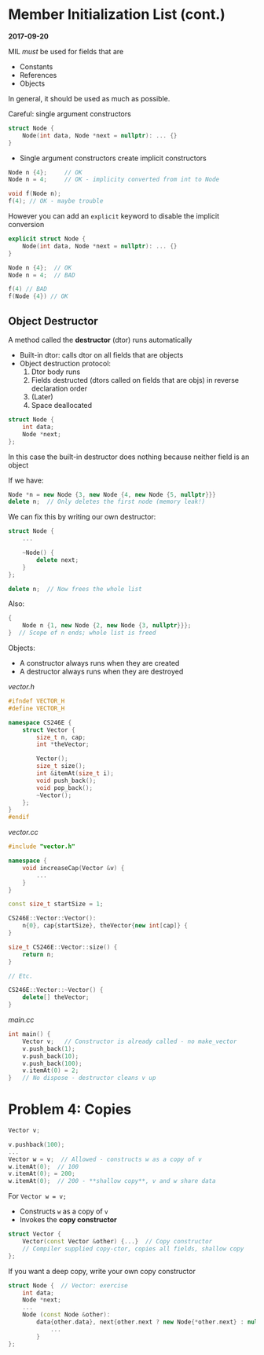 # Member Initialization List (cont.)
**2017-09-20**

MIL _must_ be used for fields that are 

- Constants
- References
- Objects

In general, it should be used as much as possible.

Careful: single argument constructors
```C++
struct Node {
    Node(int data, Node *next = nullptr): ... {}
}
```

- Single argument constructors create implicit constructors

```C++
Node n {4};     // OK
Node n = 4;     // OK - implicity converted from int to Node

void f(Node n);
f(4); // OK - maybe trouble
```

However you can add an `explicit` keyword to disable the implicit conversion

```C++
explicit struct Node {
    Node(int data, Node *next = nullptr): ... {}
}

Node n {4};  // OK
Node n = 4;  // BAD

f(4) // BAD
f(Node {4}) // OK
```

## Object Destructor

A method called the **destructor** (dtor) runs automatically

- Built-in dtor: calls dtor on all fields that are objects
- Object destruction protocol:
    1. Dtor body runs
    2. Fields destructed (dtors called on fields that are objs) in reverse declaration order
    3. (Later)
    4. Space deallocated

```C++
struct Node {
    int data;
    Node *next;
};
```

In this case the built-in destructor does nothing because neither field is an object

If we have:

```C++
Node *n = new Node {3, new Node {4, new Node {5, nullptr}}}
delete n;  // Only deletes the first node (memory leak!)
```

We can fix this by writing our own destructor:

```C++
struct Node {
    ...

    ~Node() {
        delete next;
    }
};

delete n;  // Now frees the whole list
```

Also:

```C++
{
    Node n {1, new Node {2, new Node {3, nullptr}}};
}  // Scope of n ends; whole list is freed
```

Objects:

- A constructor always runs when they are created
- A destructor always runs when they are destroyed

_vector.h_

```C++
#ifndef VECTOR_H
#define VECTOR_H

namespace CS246E {
    struct Vector {
        size_t n, cap;
        int *theVector;

        Vector();
        size_t size();
        int &itemAt(size_t i);
        void push_back();
        void pop_back();
        ~Vector();
    };
}
#endif
```

_vector.cc_

```C++
#include "vector.h"

namespace {
    void increaseCap(Vector &v) {
        ...
    }
}

const size_t startSize = 1;

CS246E::Vector::Vector(): 
    n{0}, cap{startSize}, theVector{new int[cap]} {
}

size_t CS246E::Vector::size() {
    return n;
}

// Etc.

CS246E::Vector::~Vector() {
    delete[] theVector;
}
```

_main.cc_

```C++
int main() {
    Vector v;   // Constructor is already called - no make_vector
    v.push_back(1);
    v.push_back(10);
    v.push_back(100);
    v.itemAt(0) = 2; 
}   // No dispose - destructor cleans v up
```

# Problem 4: Copies

```C++
Vector v;

v.pushback(100);
...
Vector w = v;  // Allowed - constructs w as a copy of v
w.itemAt(0);  // 100
v.itemAt(0); = 200;
w.itemAt(0);  // 200 - **shallow copy**, v and w share data 
```

For `Vector w = v;`

- Constructs `w` as a copy of `v`
- Invokes the **copy constructor**

```C++
struct Vector {
    Vector(const Vector &other) {...}  // Copy constructor
    // Compiler supplied copy-ctor, copies all fields, shallow copy
};
```

If you want a deep copy, write your own copy constructor

```C++
struct Node {  // Vector: exercise
    int data;
    Node *next;
    ...
    Node (const Node &other): 
        data{other.data}, next{other.next ? new Node{*other.next} : nullptr} {  // Account for dereferencing a nullptr
            ...
        }
};
```
